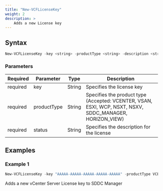 ```yaml
---
title: "New-VCFLicenseKey"
weight: 2
description: >
    Adds a new License key
---
```


## Syntax
``` powershell
New-VCFLicenseKey -key <string> -productType <string> -description <string>
```

### Parameters

| Required | Parameter   | Type     |  Description                                                                                            |
| ---------| ------------|----------| ------------------------------------------------------------------------------------------------------- |
| required | key         | String   | Specifies the license key                                                                               |
| required | productType | String   | Specifies the product type (Accepted: VCENTER, VSAN, ESXI, WCP, NSXT, NSXV, SDDC_MANAGER, HORIZON_VIEW) |
| required | status      | String   | Specifies the description for the license                                                               |

## Examples
### Example 1
``` powershell
New-VCFLicenseKey -key "AAAAA-AAAAA-AAAAA-AAAAA-AAAAA" -productType VCENTER -description "vCenter License"
```
Adds a new vCenter Server License key to SDDC Manager
